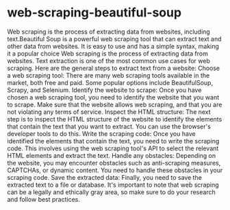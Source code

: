 # web-scraping-beautiful-soup
Web scraping is the process of extracting data from websites, including text.Beautiful Soup is a powerful web scraping tool that can extract text and other data from websites. It is easy to use and has a simple syntax, making it a popular choice
Web scraping is the process of extracting data from websites. Text extraction is one of the most common use cases for web scraping. Here are the general steps to extract text from a website:
Choose a web scraping tool: There are many web scraping tools available in the market, both free and paid. Some popular options include BeautifulSoup, Scrapy, and Selenium.
Identify the website to scrape: Once you have chosen a web scraping tool, you need to identify the website that you want to scrape. Make sure that the website allows web scraping, and that you are not violating any terms of service.
Inspect the HTML structure: The next step is to inspect the HTML structure of the website to identify the elements that contain the text that you want to extract. You can use the browser's developer tools to do this.
Write the scraping code: Once you have identified the elements that contain the text, you need to write the scraping code. This involves using the web scraping tool's API to select the relevant HTML elements and extract the text.
Handle any obstacles: Depending on the website, you may encounter obstacles such as anti-scraping measures, CAPTCHAs, or dynamic content. You need to handle these obstacles in your scraping code.
Save the extracted data: Finally, you need to save the extracted text to a file or database.
It's important to note that web scraping can be a legally and ethically gray area, so make sure to do your research and follow best practices.
